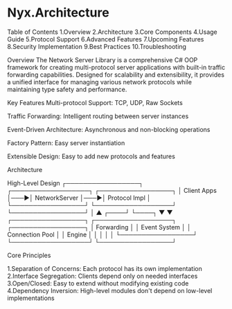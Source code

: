 # Nyx.Architecture

Table of Contents
1.Overview
2.Architecture
3.Core Components
4.Usage Guide
5.Protocol Support
6.Advanced Features
7.Upcoming Features
8.Security Implementation
9.Best Practices
10.Troubleshooting

Overview
The Network Server Library is a comprehensive C# OOP framework for creating multi-protocol server applications with built-in traffic forwarding capabilities. Designed for scalability and extensibility, it provides a unified interface for managing various network protocols while maintaining type safety and performance.

Key Features
Multi-protocol Support: TCP, UDP, Raw Sockets

Traffic Forwarding: Intelligent routing between server instances

Event-Driven Architecture: Asynchronous and non-blocking operations

Factory Pattern: Easy server instantiation

Extensible Design: Easy to add new protocols and features


Architecture

High-Level Design
┌─────────────────┐    ┌──────────────────┐    ┌─────────────────┐
│   Client Apps   │───▶│  NetworkServer   │───▶│  Protocol Impl  │
└─────────────────┘    └──────────────────┘    └─────────────────┘
                              │  ▲
                         ┌────┘  └────┐
                         ▼            ▼
┌─────────────────┐    ┌──────────────────┐    ┌─────────────────┐
│ Forwarding      │    │ Event System     │    │ Connection Pool │
│ Engine          │    │                  │    │                 │
└─────────────────┘    └──────────────────┘    └─────────────────┘

Core Principles

1.Separation of Concerns: Each protocol has its own implementation
2.Interface Segregation: Clients depend only on needed interfaces
3.Open/Closed: Easy to extend without modifying existing code
4.Dependency Inversion: High-level modules don't depend on low-level implementations
